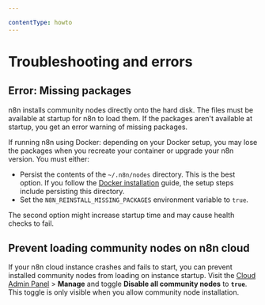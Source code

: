 ```yaml
---

contentType: howto
---
```


# Troubleshooting and errors

## Error: Missing packages

n8n installs community nodes directly onto the hard disk. The files must be available at startup for n8n to load them. If the packages aren't available at startup, you get an error warning of missing packages.

If running n8n using Docker: depending on your Docker setup, you may lose the packages when you recreate your container or upgrade your n8n version. You must either:

* Persist the contents of the `~/.n8n/nodes` directory. This is the best option. If you follow the [Docker installation](/hosting/installation/docker.md) guide, the setup steps include persisting this directory.
* Set the `N8N_REINSTALL_MISSING_PACKAGES` environment variable to `true`.

The second option might increase startup time and may cause health checks to fail.

## Prevent loading community nodes on n8n cloud

If your n8n cloud instance crashes and fails to start, you can prevent installed community nodes from loading on instance startup. Visit the [Cloud Admin Panel](/manage-cloud/cloud-admin-dashboard.md) > **Manage** and toggle **Disable all community nodes** to **`true`**. This toggle is only visible when you allow community node installation.
